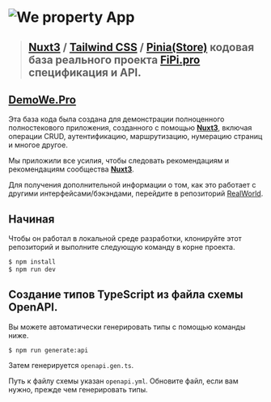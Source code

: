 # ![We property App](logo.png)

> ## [Nuxt3](https://nuxt.com/) / [Tailwind CSS](https://tailwindcss.com/) / [Pinia(Store)](https://pinia.vuejs.org/) кодовая база реального проекта [FiPi.pro](https://git.fipi.pro/krasi/Backend) спецификация и API.

## [Demo](https://we-property.ru/)[We.Pro](https://#)

Эта база кода была создана для демонстрации полноценного полностекового приложения, созданного с помощью **[Nuxt3](https://nuxt.com/)**, включая операции CRUD, аутентификацию, маршрутизацию, нумерацию страниц и многое другое.

Мы приложили все усилия, чтобы следовать рекомендациям и рекомендациям сообщества **[Nuxt3](https://nuxt.com/)**.

Для получения дополнительной информации о том, как это работает с другими интерфейсами/бэкэндами, перейдите в репозиторий [RealWorld](https://github.com/gothinkster/realworld).

## Начиная

Чтобы он работал в локальной среде разработки, клонируйте этот репозиторий и выполните следующую команду в корне проекта.

```bash
$ npm install
$ npm run dev
```

## Создание типов TypeScript из файла схемы OpenAPI.

Вы можете автоматически генерировать типы с помощью команды ниже.

```
$ npm run generate:api
```

Затем генерируется `openapi.gen.ts`.

Путь к файлу схемы указан `openapi.yml`.
Обновите файл, если вам нужно, прежде чем генерировать типы.
